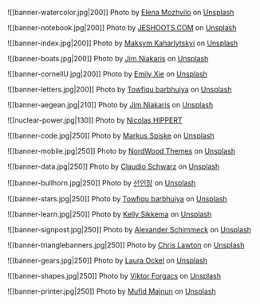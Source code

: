 ![[banner-watercolor.jpg|200]]
Photo by [Elena Mozhvilo](https://unsplash.com/pt-br/@miracleday?utm_source=unsplash&utm_medium=referral&utm_content=creditCopyText) on [Unsplash](https://unsplash.com/photos/xw8DfYBaNbQ?utm_source=unsplash&utm_medium=referral&utm_content=creditCopyText)

![[banner-notebook.jpg|200]]
Photo by [JESHOOTS.COM](https://unsplash.com/@jeshoots?utm_source=unsplash&utm_medium=referral&utm_content=creditCopyText) on [Unsplash](https://unsplash.com/photos/pUAM5hPaCRI?utm_source=unsplash&utm_medium=referral&utm_content=creditCopyText)

![[banner-index.jpg|200]]
Photo by [Maksym Kaharlytskyi](https://unsplash.com/@qwitka?utm_source=unsplash&utm_medium=referral&utm_content=creditCopyText) on [Unsplash](https://unsplash.com/photos/Q9y3LRuuxmg?utm_source=unsplash&utm_medium=referral&utm_content=creditCopyText)

![[banner-boats.jpg|200]]
Photo by [Jim Niakaris](https://unsplash.com/@jimniakaris?utm_source=unsplash&utm_medium=referral&utm_content=creditCopyText) on [Unsplash](https://unsplash.com/photos/xRaZ-zWZkC4?utm_source=unsplash&utm_medium=referral&utm_content=creditCopyText)


![[banner-cornellU.jpg|200]]
Photo by [Emily Xie](https://unsplash.com/es/@emilyxie128?utm_source=unsplash&utm_medium=referral&utm_content=creditCopyText) on [Unsplash](https://unsplash.com/photos/h8tNZrQG-kU?utm_source=unsplash&utm_medium=referral&utm_content=creditCopyText)

![[banner-letters.jpg|200]]
Photo by [Towfiqu barbhuiya](https://unsplash.com/@towfiqu999999?utm_source=unsplash&utm_medium=referral&utm_content=creditCopyText) on [Unsplash](https://unsplash.com/photos/5u6bz2tYhX8?utm_source=unsplash&utm_medium=referral&utm_content=creditCopyText)

![[banner-aegean.jpg|210]]
Photo by [Jim Niakaris](https://unsplash.com/@jimniakaris?utm_source=unsplash&utm_medium=referral&utm_content=creditCopyText) on [Unsplash](https://unsplash.com/photos/j17FFMEX1w4?utm_source=unsplash&utm_medium=referral&utm_content=creditCopyText)

![[nuclear-power.jpg|130]]
Photo by [Nicolas HIPPERT](https://unsplash.com/pt-br/@nhippert?utm_source=unsplash&utm_medium=referral&utm_content=creditCopyText)

![[banner-code.jpg|250]]
Photo by [Markus Spiske](https://unsplash.com/@markusspiske?utm_source=unsplash&utm_medium=referral&utm_content=creditCopyText) on [Unsplash](https://unsplash.com/photos/iar-afB0QQw?utm_source=unsplash&utm_medium=referral&utm_content=creditCopyText)



![[banner-mobile.jpg|250]]
Photo by [NordWood Themes](https://unsplash.com/@nordwood?utm_source=unsplash&utm_medium=referral&utm_content=creditCopyText) on [Unsplash](https://unsplash.com/photos/q8U1YgBaRQk?utm_source=unsplash&utm_medium=referral&utm_content=creditCopyText)


![[banner-data.jpg|250]]
Photo by [Claudio Schwarz](https://unsplash.com/@purzlbaum?utm_source=unsplash&utm_medium=referral&utm_content=creditCopyText) on [Unsplash](https://unsplash.com/photos/fyeOxvYvIyY?utm_source=unsplash&utm_medium=referral&utm_content=creditCopyText)


![[banner-bullhorn.jpg|250]]
Photo by [선인장](https://unsplash.com/@mustachescactus?utm_source=unsplash&utm_medium=referral&utm_content=creditCopyText) on [Unsplash](https://unsplash.com/photos/-UluReQdw5g?utm_source=unsplash&utm_medium=referral&utm_content=creditCopyText)


![[banner-stars.jpg|250]]
Photo by [Towfiqu barbhuiya](https://unsplash.com/@towfiqu999999?utm_source=unsplash&utm_medium=referral&utm_content=creditCopyText) on [Unsplash](https://unsplash.com/photos/0ZUoBtLw3y4?utm_source=unsplash&utm_medium=referral&utm_content=creditCopyText)


![[banner-learn.jpg|250]]
Photo by [Kelly Sikkema](https://unsplash.com/@kellysikkema?utm_source=unsplash&utm_medium=referral&utm_content=creditCopyText) on [Unsplash](https://unsplash.com/photos/Kl1gC0ve620?utm_source=unsplash&utm_medium=referral&utm_content=creditCopyText)

![[banner-signpost.jpg|250]]
Photo by [Alexander Schimmeck](https://unsplash.com/fr/@alschim?utm_source=unsplash&utm_medium=referral&utm_content=creditCopyText) on [Unsplash](https://unsplash.com/photos/Aohf8gqa7Zc?utm_source=unsplash&utm_medium=referral&utm_content=creditCopyText)

![[banner-trianglebanners.jpg|250]]
Photo by [Chris Lawton](https://unsplash.com/@chrislawton?utm_source=unsplash&utm_medium=referral&utm_content=creditCopyText) on [Unsplash](https://unsplash.com/photos/vBA-JNHAraI?utm_source=unsplash&utm_medium=referral&utm_content=creditCopyText)

![[banner-gears.jpg|250]]
Photo by [Laura Ockel](https://unsplash.com/@viazavier?utm_source=unsplash&utm_medium=referral&utm_content=creditCopyText) on [Unsplash](https://unsplash.com/photos/UQ2Fw_9oApU?utm_source=unsplash&utm_medium=referral&utm_content=creditCopyText)

![[banner-shapes.jpg|250]]
Photo by [Viktor Forgacs](https://unsplash.com/@sonance?utm_source=unsplash&utm_medium=referral&utm_content=creditCopyText) on [Unsplash](https://unsplash.com/photos/UE_3Z53UsLc?utm_source=unsplash&utm_medium=referral&utm_content=creditCopyText)

![[banner-printer.jpg|250]]
Photo by [Mufid Majnun](https://unsplash.com/@mufidpwt?utm_source=unsplash&utm_medium=referral&utm_content=creditCopyText) on [Unsplash](https://unsplash.com/photos/UdDCjj0rR7c?utm_source=unsplash&utm_medium=referral&utm_content=creditCopyText)